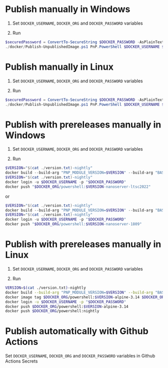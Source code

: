 # Publish manually in Windows

1. Set `DOCKER_USERNAME`, `DOCKER_ORG` and `DOCKER_PASSWORD` variables

2. Run

```powershell
$securedPassword = ConvertTo-SecureString $DOCKER_PASSWORD -AsPlainText -Force
./docker/Publish-UnpublishedImage.ps1 PnP.PowerShell $DOCKER_USERNAME $DOCKER_ORG powershell $securedPassword "ContainerAdministrator" $true "nanoserver-1809"
```

# Publish manually in Linux

1. Set `DOCKER_USERNAME`, `DOCKER_ORG` and `DOCKER_PASSWORD` variables

2. Run

```powershell
$securedPassword = ConvertTo-SecureString $DOCKER_PASSWORD -AsPlainText -Force
./docker/Publish-UnpublishedImage.ps1 PnP.PowerShell $DOCKER_USERNAME $DOCKER_ORG powershell $securedPassword $false "root" "alpine-3.14"
```

# Publish with prereleases manually in Windows

1. Set `DOCKER_USERNAME`, `DOCKER_ORG` and `DOCKER_PASSWORD` variables

2. Run

```PowerShell
$VERSION="$(cat ./version.txt)-nightly"
docker build --build-arg "PNP_MODULE_VERSION=$VERSION" --build-arg "BASE_IMAGE_SUFFIX=nanoserver-ltsc2022" --build-arg "INSTALL_USER=ContainerAdministrator" --build-arg "SKIP_PUBLISHER_CHECK=True" ./docker -f ./docker/pnppowershell.dockerFile --tag "$DOCKER_ORG/powershell:$VERSION-nanoserver-ltsc2022";
$VERSION="$(cat ./version.txt)-nightly"
docker login -u $DOCKER_USERNAME -p "$DOCKER_PASSWORD"
docker push "$DOCKER_ORG/powershell:$VERSION-nanoserver-ltsc2022"
```

or

```PowerShell
$VERSION="$(cat ./version.txt)-nightly"
docker build --build-arg "PNP_MODULE_VERSION=$VERSION" --build-arg "BASE_IMAGE_SUFFIX=nanoserver-1809" --build-arg "INSTALL_USER=ContainerAdministrator" --build-arg "SKIP_PUBLISHER_CHECK=True" ./docker -f ./docker/pnppowershell.dockerFile --tag "$DOCKER_ORG/powershell:$VERSION-nanoserver-1809";
$VERSION="$(cat ./version.txt)-nightly"
docker login -u $DOCKER_USERNAME -p "$DOCKER_PASSWORD"
docker push "$DOCKER_ORG/powershell:$VERSION-nanoserver-1809"
```

# Publish with prereleases manually in Linux

1. Set `DOCKER_USERNAME`, `DOCKER_ORG` and `DOCKER_PASSWORD` variables

2. Run

```bash
VERSION=$(cat ./version.txt)-nightly
docker build --build-arg "PNP_MODULE_VERSION=$VERSION" --build-arg "BASE_IMAGE_SUFFIX=alpine-3.14" --build-arg "INSTALL_USER=root" --build-arg "SKIP_PUBLISHER_CHECK=False" ./docker -f ./docker/pnppowershell.dockerFile --tag $DOCKER_ORG/powershell:$VERSION-alpine-3.14;
docker image tag $DOCKER_ORG/powershell:$VERSION-alpine-3.14 $DOCKER_ORG/powershell:nightly
docker login -u $DOCKER_USERNAME -p "$DOCKER_PASSWORD"
docker push $DOCKER_ORG/powershell:$VERSION-alpine-3.14
docker push $DOCKER_ORG/powershell:nightly
```

# Publish automatically with Github Actions

Set `DOCKER_USERNAME`, `DOCKER_ORG` and `DOCKER_PASSWORD` variables in Github Actions Secrets
